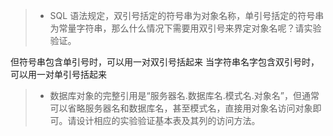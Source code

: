 > -   SQL 语法规定，双引号括定的符号串为对象名称，单引号括定的符号串为常量字符串，那么什么情况下需要用双引号来界定对象名呢？请实验验证。

但符号串包含单引号时，可以用一对双引号括起来
当字符串名字包含双引号时，可以用一对单引号括起来


> -   数据库对象的完整引用是“服务器名.数据库名.模式名.对象名”，但通常可以省略服务器名和数据库名，甚至模式名，直接用对象名访问对象即可。请设计相应的实验验证基本表及其列的访问方法。

